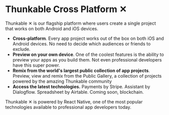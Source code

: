 # Thunkable Cross Platform ✕

Thunkable ✕ is our flagship platform where users create a single project that works on both Android and iOS devices.

* **Cross-platform**_._ Every app project works out of the box on both iOS and Android devices. No need to decide which audiences or friends to exclude.
* **Preview on your own device**. One of the coolest features is the ability to preview your apps as you build them. Not even professional developers have this super power. 
* **Remix from the world's largest public collection of app projects**. Preview, view and remix from the Public Gallery, a collection of projects powered by the amazing Thunkable community
* **Access the latest technologies.** Payments by Stripe. Assistant by Dialogflow. Spreadsheet by Airtable. Coming soon, blockchain.

Thunkable ✕ is powered by React Native, one of the most popular technologies available to professional app developers today.  



